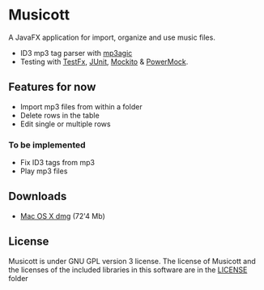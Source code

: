 # Musicott
A JavaFX application for import, organize and use music files.

* ID3 mp3 tag parser with [mp3agic](https://github.com/mpatric/mp3agic "mp3agic")
* Testing with [TestFx](https://github.com/TestFX/TestFX "TestFx"), [JUnit](https://github.com/junit-team/junit "JUnit"), [Mockito](https://github.com/mockito/mockito "Mockito") & [PowerMock](https://github.com/jayway/powermock "PowerMock").

## Features for now
* Import mp3 files from within a folder
* Delete rows in the table
* Edit single or multiple rows

### To be implemented
* Fix ID3 tags from mp3
* Play mp3 files

## Downloads
* [Mac OS X dmg](https://dl.dropboxusercontent.com/u/3596661/Musicott-0.0.1.dmg) (72'4 Mb)

## License
Musicott is under GNU GPL version 3 license. The license of Musicott and the licenses of the included libraries in this software are in the [LICENSE](https://github.com/octaviospain/Musicott/tree/master/license "License") folder